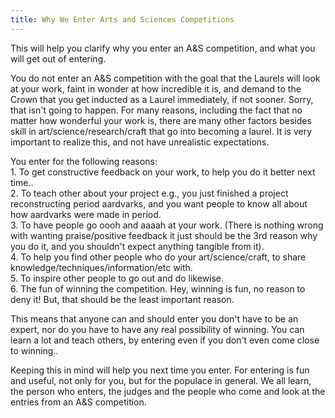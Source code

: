 ```yaml
---
title: Why We Enter Arts and Sciences Competitions
---
```

<p>This will help you clarify why you enter an A&amp;S competition, and what you will get out of entering.</p>
<p>You do not enter an A&amp;S competition with the goal that the Laurels will look at your work, faint in wonder at how incredible it is, and demand to the Crown that you get inducted as a Laurel immediately, if not sooner. Sorry, that isn't going to happen. For many reasons, including the fact that no matter how wonderful your work is, there are many other factors besides skill in art/science/research/craft that go into becoming a laurel. It is very important to realize this, and not have unrealistic expectations.</p>
<p>You enter for the following reasons:<br />
   1. To get constructive feedback on your work, to help you do it better next time..<br />
   2. To teach other about your project e.g., you just finished a project reconstructing period aardvarks, and you want people to know all about how aardvarks were made in period.<br />
   3. To have people go oooh and aaaah at your work. (There is nothing wrong with wanting praise/positive feedback it just should be the 3rd reason why you do it, and you shouldn't expect anything tangible from it).<br />
   4. To help you find other people who do your art/science/craft, to share knowledge/techniques/information/etc with.<br />
   5. To inspire other people to go out and do likewise.<br />
   6. The fun of winning the competition. Hey, winning is fun, no reason to deny it! But, that should be the least important reason.</p>
<p>This means that anyone can and should enter you don't have to be an expert, nor do you have to have any real possibility of winning. You can learn a lot and teach others, by entering even if you don't even come close to winning..</p>
<p>Keeping this in mind will help you next time you enter. For entering is fun and useful, not only for you, but for the populace in general. We all learn, the person who enters, the judges and the people who come and look at the entries from an A&amp;S competition. </p>
